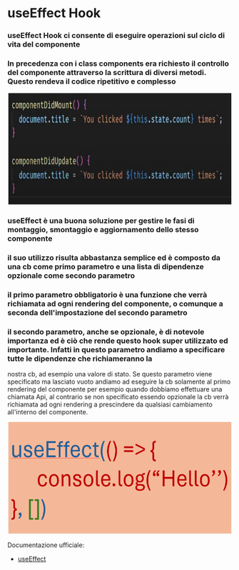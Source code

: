 # useEffect Hook

### useEffect Hook ci consente di eseguire operazioni sul ciclo di vita del componente 
### In precedenza con i class components era richiesto il controllo del componente attraverso la scrittura di diversi metodi. Questo rendeva il codice ripetitivo e complesso

<div align="center">
    <img src="src/assets/useEffect-1.png" alt="useEffect" width="500" height="250">
</div>

### useEffect è una buona soluzione per gestire le fasi di montaggio, smontaggio e aggiornamento dello stesso componente
### il suo utilizzo risulta abbastanza semplice ed è composto da una cb come primo parametro e una lista di dipendenze opzionale come secondo parametro
### il primo parametro obbligatorio è una funzione che verrà richiamata ad ogni rendering del componente, o comunque a seconda dell'impostazione del secondo parametro
### il secondo parametro, anche se opzionale, è di notevole importanza ed è ciò che rende questo hook super utilizzato ed importante. Infatti in questo parametro andiamo a specificare tutte le dipendenze che richiameranno la 
nostra cb, ad esempio una valore di stato. Se questo parametro viene specificato ma lasciato vuoto andiamo ad eseguire la cb solamente al primo rendering del componente per esempio quando dobbiamo effettuare una chiamata Api, al contrario se non specificato essendo opzionale la cb verrà richiamata ad ogni rendering a prescindere da qualsiasi cambiamento all'interno del componente.

<div align="center">
    <img src="src/assets/useEffect-2.png" alt="useEffect" width="500" height="250">
</div>

Documentazione ufficiale:
- [useEffect](https://react.dev/reference/react/useEffect)

